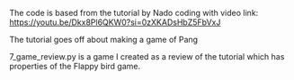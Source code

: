 The code is based from the tutorial by Nado coding with video link: https://youtu.be/Dkx8Pl6QKW0?si=0zXKADsHbZ5FbVxJ

The tutorial goes off about making a game of Pang

7_game_review.py is a game I created as a review of the tutorial which has properties of the Flappy bird game.
